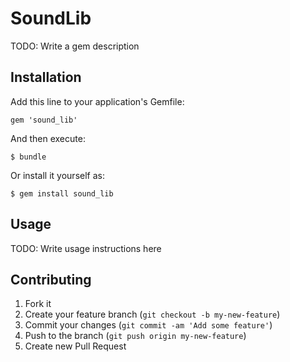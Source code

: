 # SoundLib

TODO: Write a gem description

## Installation

Add this line to your application's Gemfile:

    gem 'sound_lib'

And then execute:

    $ bundle

Or install it yourself as:

    $ gem install sound_lib

## Usage

TODO: Write usage instructions here

## Contributing

1. Fork it
2. Create your feature branch (`git checkout -b my-new-feature`)
3. Commit your changes (`git commit -am 'Add some feature'`)
4. Push to the branch (`git push origin my-new-feature`)
5. Create new Pull Request
